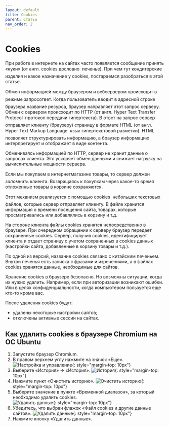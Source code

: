 ```yaml
---
layout: default
title: Cookies
parent: Статьи
nav_order: 2
---
```


# Cookies

При работе в интернете на сайтах часто появляется сообщение принять &laquo;куки&raquo; (от англ. cookies дословно &#151; печенье). При чем тут кондитерские изделия и какое назначение у cookies, постараемся разобраться в этой статье.

Обмен информацией между браузером и веб&#150;сервером происходит в режиме запрос&#150;ответ. Когда пользователь вводит в адресной строке браузера название ресурса, браузер направляет этот запрос серверу. Обмен с сервером происходит по  HTTP (от англ. Hyper Text Transfer Protocol &#151; протокол передачи гипертекста). В ответ на запрос сервер отправляет клиенту (браузеру) страницу в формате  HTML (от англ. Hyper Text Markup Language &#151; язык гипертекстовой разметки). HTML позволяет структурировать информацию, а браузер информацию интерпретирует и отображает в виде контента.

Обмениваясь информацией по HTTP, сервер не хранит данные о запросах клиента. Это ускоряет обмен данными и снижает нагрузку на вычислительные мощности сервера.

Если мы покупаем в интернет&#150;магазине товары, то сервер должен *запомнить* клиента. Возвращаясь к покупкам через какое-то время отложенные товары в корзине сохраняются.

Этот механизм реализуется с помощью cookies &#150; небольших текстовых файлов, которые сервер отправляет клиенту. В файле хранится информация о времени посещения сайта, товарах, которые просматривались или добавлялись в корзину и т.д.

На стороне клиента файлы cookies хранятся непосредственно в браузере. При очередном обращении к серверу браузер передает сохраненные cookies. Сервер, получив cookies, идентифицирует клиента и отдает страницу с учетом сохраненных в cookies данных (настройки сайта, добавленные в корзину товары и т.д.).

По одной из версий, название cookies связано с китайским печеньем. Внутри печенья есть записка с фразами и изречениями, а в файлах cookies хранятся данные, необходимые для сайтов.

Хранение cookies в браузере безопасно. Но возможны ситуации, когда их нужно удалить. Например, если при авторизации возникают ошибки. Или в целях конфиденциальности, когда компьютером пользуется еще кто-то кроме вас.

После удаления cookies будут:
   - удалены некоторые настройки сайтов;
   - отключены активные сессии на сайтах.  

## Как удалить cookies в браузере Chromium на ОС Ubuntu
1. Запустите браузер Chromium.
2. В правом верхнем углу нажмите на значок &laquo;Еще&raquo;. 
    ![Настройка и управление](https://digit-dev.net/Images/Printscreen1-2.jpg){: style="margin-top: 10px"}
3. Выберите &laquo;История&raquo; &rarr; &laquo;История&raquo;.
    ![История](https://digit-dev.net/Images/Printscreen1-5.jpg){: style="margin-top: 10px"}
4. Нажмите пункт &laquo;Очистить историю&raquo;.
    ![Очистить историю](https://digit-dev.net/Images/Printscreen1-6-1.jpg){: style="margin-top: 10px"}
5. Выберите значение в пункте &laquo;Временной диапазон&raquo;, за который необходимо удалить cookies.  
    ![Удалить данные](https://digit-dev.net/Images/Printscreen1-7-2.jpg){: style="margin-top: 10px"}
6. Убедитесь, что выбран флажок &laquo;Файл cookies и другие данные сайтов&raquo;.
    ![Удалить данные](https://digit-dev.net/Images/Printscreen1-7-1.jpg){: style="margin-top: 10px"}
7. Нажмите кнопку &laquo;Удалить данные&raquo;.



